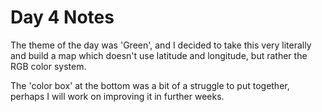 # Day 4 Notes
The theme of the day was 'Green', and I decided to take this very literally and build a map which doesn't use latitude and longitude, but rather the RGB color system.

The 'color box' at the bottom was a bit of a struggle to put together, perhaps I will work on improving it in further weeks.